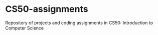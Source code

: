# CS50-assignments
Repository of projects and coding assignments in CS50: Introduction to Computer Science
